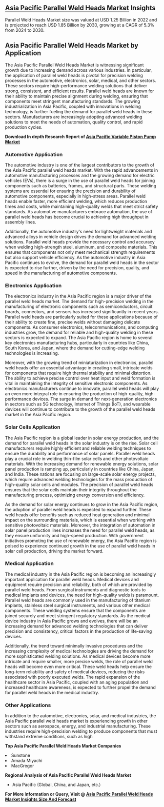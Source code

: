 <h2><a href="https://www.verifiedmarketreports.com/download-sample/?rid=522466&amp;utm_source=Github-Feb&amp;utm_medium=219" target="_blank">Asia Pacific Parallel Weld Heads Market</a> Insights</h2><p>Parallel Weld Heads Market size was valued at USD 1.25 Billion in 2022 and is projected to reach USD 1.85 Billion by 2030, growing at a CAGR of 5.3% from 2024 to 2030.</p><p><h2>Asia Pacific Parallel Weld Heads Market by Application</h2> <p>The Asia Pacific Parallel Weld Heads Market is witnessing significant growth due to increasing demand across various industries. In particular, the application of parallel weld heads is pivotal for precision welding processes in the automotive, electronics, solar, medical, and other sectors. These sectors require high-performance welding solutions that deliver strong, consistent, and efficient results. Parallel weld heads are known for their ability to maintain precise alignment during welding, ensuring that components meet stringent manufacturing standards. The growing industrialization in Asia Pacific, coupled with innovations in welding technology, is further fueling the demand for parallel weld heads in these sectors. Manufacturers are increasingly adopting advanced welding solutions to meet the needs of automation, quality control, and rapid production cycles. <p><strong>Download In depth Research Report of <a href="https://www.verifiedmarketreports.com/download-sample/?rid=236118&amp;utm_source=Pulse-Dec&amp;utm_medium=219" target="_blank">Asia Pacific Variable Piston Pump Market</a></strong></p> <h3>Automotive Application</h3> <p>The automotive industry is one of the largest contributors to the growth of the Asia Pacific parallel weld heads market. With the rapid advancements in automotive manufacturing processes and the growing demand for electric vehicles (EVs), there is a surge in the use of parallel weld heads for joining components such as batteries, frames, and structural parts. These welding systems are essential for ensuring the precision and durability of automotive components, especially in high-stress areas. Parallel weld heads enable faster, more efficient welding, which reduces production times and costs, while maintaining high-quality welds that meet strict safety standards. As automotive manufacturers embrace automation, the use of parallel weld heads has become crucial to achieving high throughput in assembly lines. <p>Additionally, the automotive industry's need for lightweight materials and advanced alloys in vehicle design drives the demand for advanced welding solutions. Parallel weld heads provide the necessary control and accuracy when welding high-strength steel, aluminum, and composite materials. This ensures that components not only meet mechanical strength requirements but also support vehicle efficiency. As the automotive industry in Asia Pacific continues to evolve, the demand for parallel weld heads in the sector is expected to rise further, driven by the need for precision, quality, and speed in the manufacturing of automotive components.</p> <h3>Electronics Application</h3> <p>The electronics industry in the Asia Pacific region is a major driver of the parallel weld heads market. The demand for high-precision welding in the manufacturing of electronic components such as semiconductors, circuit boards, connectors, and sensors has increased significantly in recent years. Parallel weld heads are particularly suited for these applications because of their ability to create fine, precise welds without damaging delicate components. As consumer electronics, telecommunications, and computing industries grow, the demand for reliable and high-quality welding in these sectors is expected to expand. The Asia Pacific region is home to several key electronics manufacturing hubs, particularly in countries like China, South Korea, and Japan, where the demand for cutting-edge welding technologies is increasing. <p>Moreover, with the growing trend of miniaturization in electronics, parallel weld heads offer an essential advantage in creating small, intricate welds for components that require high thermal stability and minimal distortion. The ability to achieve precise control over heat input and weld formation is vital in maintaining the integrity of sensitive electronic components. As electronics manufacturers continue to innovate, parallel weld heads will play an even more integral role in ensuring the production of high-quality, high-performance devices. The surge in demand for next-generation electronics in sectors such as 5G technology, Internet of Things (IoT), and wearable devices will continue to contribute to the growth of the parallel weld heads market in the Asia Pacific region.</p> <h3>Solar Cells Application</h3> <p>The Asia Pacific region is a global leader in solar energy production, and the demand for parallel weld heads in the solar industry is on the rise. Solar cell manufacturers require highly efficient and reliable welding techniques to ensure the durability and performance of solar panels. Parallel weld heads play a crucial role in welding thin-film solar cells and other photovoltaic materials. With the increasing demand for renewable energy solutions, solar panel production is ramping up, particularly in countries like China, Japan, and India. These nations are focusing on large-scale solar energy projects, which require advanced welding technologies for the mass production of high-quality solar cells and modules. The precision of parallel weld heads ensures that the solar cells maintain their integrity throughout the manufacturing process, optimizing energy conversion and efficiency. <p>As the demand for solar energy continues to grow in the Asia Pacific region, the adoption of parallel weld heads is expected to expand further. These weld heads offer benefits such as reduced heat generation and minimal impact on the surrounding materials, which is essential when working with sensitive photovoltaic materials. Moreover, the integration of automation in solar panel production lines increases the need for parallel weld heads, as they ensure uniformity and high-speed production. With government initiatives promoting the use of renewable energy, the Asia Pacific region is poised to experience continued growth in the use of parallel weld heads in solar cell production, driving the market forward.</p> <h3>Medical Application</h3> <p>The medical industry in the Asia Pacific region is becoming an increasingly important application for parallel weld heads. Medical devices and equipment require precision and reliability, both of which are provided by parallel weld heads. From surgical instruments and diagnostic tools to medical implants and devices, the need for high-quality welds is paramount. Parallel weld heads are commonly used in the manufacturing of titanium implants, stainless steel surgical instruments, and various other medical components. These welding systems ensure that the components are joined securely and meet stringent regulatory standards. As the medical device industry in Asia Pacific grows and evolves, there will be an increasing demand for advanced welding technologies that can deliver precision and consistency, critical factors in the production of life-saving devices. <p>Additionally, the trend toward minimally invasive procedures and the increasing complexity of medical technologies are driving the demand for more sophisticated welding solutions. As medical devices become more intricate and require smaller, more precise welds, the role of parallel weld heads will become even more critical. These weld heads help ensure the long-term reliability and safety of medical devices, reducing the risks associated with poorly executed welds. The rapid expansion of the healthcare sector in Asia Pacific, coupled with an aging population and increased healthcare awareness, is expected to further propel the demand for parallel weld heads in the medical industry.</p> <h3>Other Applications</h3> <p>In addition to the automotive, electronics, solar, and medical industries, the Asia Pacific parallel weld heads market is experiencing growth in other sectors such as aerospace, energy, and industrial manufacturing. These industries require high-precision welding to produce components that must withstand extreme conditions, such as high</p><p><strong>Top Asia Pacific Parallel Weld Heads Market Companies</strong></p><div data-test-id=""><p><li>Sunstone</li><li> Amada Miyachi</li><li> MacGregor</li></p><div><strong>Regional Analysis of&nbsp;Asia Pacific Parallel Weld Heads Market</strong></div><ul><li dir="ltr"><p dir="ltr">Asia Pacific (Global, China, and Japan, etc.)</p></li></ul><p><strong>For More Information or Query, Visit @&nbsp;</strong><strong><a href="https://www.verifiedmarketreports.com/product/parallel-weld-heads-market-size-and-forecast/?utm_source=Github-Feb&amp;utm_medium=219" target="_blank">Asia Pacific Parallel Weld Heads Market Insights Size And Forecast</a></strong></p></div><h2>&nbsp;</h2><div data-test-id="">&nbsp;</div>
